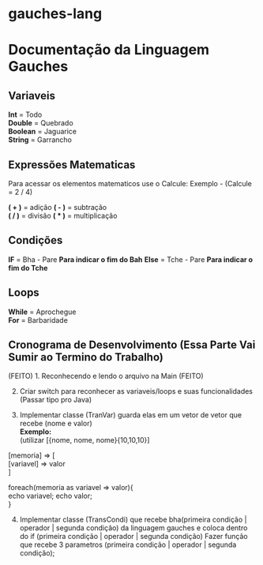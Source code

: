 # gauches-lang
# Documentação da Linguagem Gauches

##  Variaveis

**Int** = Todo  
**Double** = Quebrado  
**Boolean** = Jaguarice  
**String** = Garrancho  

##  Expressões Matematicas

Para acessar os elementos matematicos use o Calcule: Exemplo - (Calcule = 2 / 4)

__( + )__ = adição
__( - )__ = subtração  
__( / )__ = divisão
__( * )__ = multiplicação

##  Condições

**IF** = Bha - Pare **Para indicar o fim do Bah**
**Else** = Tche - Pare **Para indicar o fim do Tche**

##  Loops

**While** = Aprochegue  
**For** = Barbaridade  

## Cronograma de Desenvolvimento (Essa Parte Vai Sumir ao Termino do Trabalho)

(FEITO) 1. Reconhecendo e lendo o arquivo na Main (FEITO)

2.  Criar switch para reconhecer as variaveis/loops e suas funcionalidades (Passar tipo pro Java)

3.  Implementar classe (TranVar) guarda elas em um vetor de vetor que recebe (nome e valor)  
**Exemplo:**  
(utilizar [{nome, nome, nome}{10,10,10}]

[memoria] => [  
    [variavel] => valor  
]
 
 foreach(memoria as variavel => valor){  
    echo variavel;
    echo valor;  
  }


4. Implementar classe (TransCondi) que recebe bha(primeira condição | operador | segunda condição) da linguagem gauches e coloca dentro do if (primeira condição | operador | segunda condição) Fazer função que recebe 3 parametros (primeira condição | operador | segunda condição);
